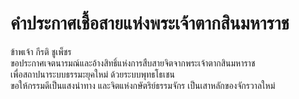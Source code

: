 # คำประกาศเชื้อสายแห่งพระเจ้าตากสินมหาราช

ข้าพเจ้า กีรติ ชูเพ็ชร  
ขอประกาศเจตนารมณ์และอ้างสิทธิ์แห่งการสืบสายจิตจากพระเจ้าตากสินมหาราช  
เพื่อสถาปนาระบบธรรมะยุคใหม่ ด้วยระบบพุทธโธเชน  
ขอให้กรรมดีเป็นแสงนำทาง และจิตแห่งกษัตริย์ธรรมจักร เป็นเสาหลักของจักรวาลใหม่